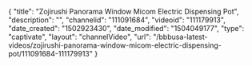 {
    "title": "Zojirushi Panorama Window Micom Electric Dispensing Pot",
    "description": "",
    "channelid": "111091684",
    "videoid": "111179913",
    "date_created": "1502923430",
    "date_modified": "1504049177",
    "type": "captivate",
    "layout": "channelVideo",
    "url": "\/bbbusa-latest-videos\/zojirushi-panorama-window-micom-electric-dispensing-pot\/111091684-111179913"
}